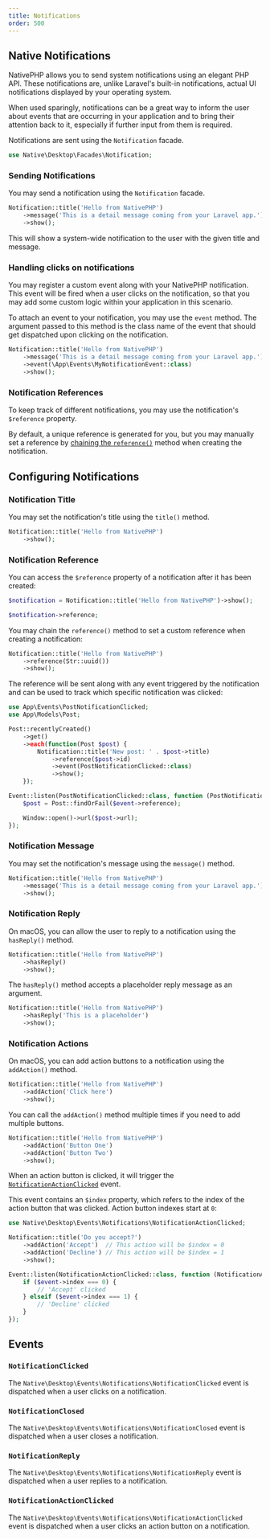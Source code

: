 ```yaml
---
title: Notifications
order: 500
---
```


## Native Notifications

NativePHP allows you to send system notifications using an elegant PHP API. These notifications are, unlike Laravel's built-in notifications, actual UI notifications displayed by your operating system.

When used sparingly, notifications can be a great way to inform the user about events that are occurring in your application and to bring their attention back to it, especially if further input from them is required.

Notifications are sent using the `Notification` facade.

```php
use Native\Desktop\Facades\Notification;
```

### Sending Notifications

You may send a notification using the `Notification` facade.

```php
Notification::title('Hello from NativePHP')
    ->message('This is a detail message coming from your Laravel app.')
    ->show();
```

This will show a system-wide notification to the user with the given title and message.

### Handling clicks on notifications

You may register a custom event along with your NativePHP notification.
This event will be fired when a user clicks on the notification, so that you may add some custom logic within your application in this scenario.

To attach an event to your notification, you may use the `event` method. The argument passed to this method is the class name of the event that should get dispatched upon clicking on the notification.

```php
Notification::title('Hello from NativePHP')
    ->message('This is a detail message coming from your Laravel app.')
    ->event(\App\Events\MyNotificationEvent::class)
    ->show();
```

### Notification References

To keep track of different notifications, you may use the notification's `$reference` property.

By default, a unique reference is generated for you, but you may manually set a reference by [chaining the `reference()`](#notification-reference) method when creating
the notification.

## Configuring Notifications

### Notification Title

You may set the notification's title using the `title()` method.

```php
Notification::title('Hello from NativePHP')
    ->show();
```

### Notification Reference

You can access the `$reference` property of a notification after it has been created:

```php
$notification = Notification::title('Hello from NativePHP')->show();

$notification->reference;
```

You may chain the `reference()` method to set a custom reference when creating a notification:

```php
Notification::title('Hello from NativePHP')
    ->reference(Str::uuid())
    ->show();
```

The reference will be sent along with any event triggered by the notification and can be used to track which specific notification was clicked:

```php
use App\Events\PostNotificationClicked;
use App\Models\Post;

Post::recentlyCreated()
    ->get()
    ->each(function(Post $post) {
        Notification::title('New post: ' . $post->title)
            ->reference($post->id)
            ->event(PostNotificationClicked::class)
            ->show();
    });

Event::listen(PostNotificationClicked::class, function (PostNotificationClicked $event) {
    $post = Post::findOrFail($event->reference);

    Window::open()->url($post->url);
});
```

### Notification Message

You may set the notification's message using the `message()` method.

```php
Notification::title('Hello from NativePHP')
    ->message('This is a detail message coming from your Laravel app.')
    ->show();
```

### Notification Reply

On macOS, you can allow the user to reply to a notification using the `hasReply()` method.

```php
Notification::title('Hello from NativePHP')
    ->hasReply()
    ->show();
```

The `hasReply()` method accepts a placeholder reply message as an argument.

```php
Notification::title('Hello from NativePHP')
    ->hasReply('This is a placeholder')
    ->show();
```

### Notification Actions

On macOS, you can add action buttons to a notification using the `addAction()` method.

```php
Notification::title('Hello from NativePHP')
    ->addAction('Click here')
    ->show();
```

You can call the `addAction()` method multiple times if you need to add multiple buttons.

```php
Notification::title('Hello from NativePHP')
    ->addAction('Button One')
    ->addAction('Button Two')
    ->show();
```

When an action button is clicked, it will trigger the [`NotificationActionClicked`](#codenotificationactionclickedcode) event.

This event contains an `$index` property, which refers to the index of the action button that was clicked. Action button indexes start at `0`:

```php
use Native\Desktop\Events\Notifications\NotificationActionClicked;

Notification::title('Do you accept?')
    ->addAction('Accept')  // This action will be $index = 0
    ->addAction('Decline') // This action will be $index = 1
    ->show();

Event::listen(NotificationActionClicked::class, function (NotificationActionClicked $event) {
    if ($event->index === 0) {
        // 'Accept' clicked
    } elseif ($event->index === 1) {
        // 'Decline' clicked
    }
});
```

## Events

### `NotificationClicked`

The `Native\Desktop\Events\Notifications\NotificationClicked` event is dispatched when a user clicks on a notification.

### `NotificationClosed`

The `Native\Desktop\Events\Notifications\NotificationClosed` event is dispatched when a user closes a notification.

### `NotificationReply`

The `Native\Desktop\Events\Notifications\NotificationReply` event is dispatched when a user replies to a notification.

### `NotificationActionClicked`

The `Native\Desktop\Events\Notifications\NotificationActionClicked` event is dispatched when a user clicks an action button on a notification.
